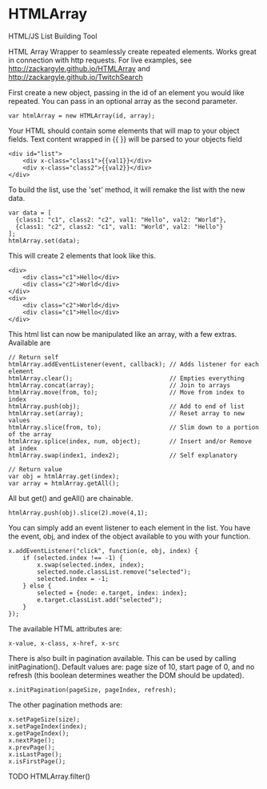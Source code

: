 HTMLArray
=======

HTML/JS List Building Tool

HTML Array Wrapper to seamlessly create repeated elements. Works great in connection with http requests. For live examples, see http://zackargyle.github.io/HTMLArray and http://zackargyle.github.io/TwitchSearch

First create a new object, passing in the id of an element you would like repeated. You can pass in an optional array as the second parameter. 

    var htmlArray = new HTMLArray(id, array);
    
Your HTML should contain some elements that will map to your object fields. Text content wrapped in {{ }} will be parsed to your objects field

    <div id="list">
        <div x-class="class1">{{val1}}</div>
        <div x-class="class2">{{val2}}</div>
    </div>
    
To build the list, use the 'set' method, it will remake the list with the new data.

    var data = [
      {class1: "c1", class2: "c2", val1: "Hello", val2: "World"},
      {class1: "c2", class2: "c1", val1: "World", val2: "Hello"}
    ];
    htmlArray.set(data);
    
This will create 2 elements that look like this.

    <div>
        <div class="c1">Hello</div>
        <div class="c2">World</div>
    </div>
    <div>
        <div class="c2">World</div>
        <div class="c1">Hello</div>
    </div>

This html list can now be manipulated like an array, with a few extras. Available are

    // Return self
    htmlArray.addEventListener(event, callback); // Adds listener for each element
    htmlArray.clear();                           // Empties everything
    htmlArray.concat(array);                     // Join to arrays
    htmlArray.move(from, to);                    // Move from index to index
    htmlArray.push(obj);                         // Add to end of list
    htmlArray.set(array);                        // Reset array to new values
    htmlArray.slice(from, to);                   // Slim down to a portion of the array
    htmlArray.splice(index, num, object);        // Insert and/or Remove at index
    htmlArray.swap(index1, index2);              // Self explanatory

    // Return value
    var obj = htmlArray.get(index);
    var array = htmlArray.getAll();
    
All but get() and geAll() are chainable.

    htmlArray.push(obj).slice(2).move(4,1);

You can simply add an event listener to each element in the list. You have the event, obj, and index of the object available to you with your function.

    x.addEventListener("click", function(e, obj, index) {
        if (selected.index !== -1) {
            x.swap(selected.index, index);
            selected.node.classList.remove("selected");
            selected.index = -1;
        } else {
            selected = {node: e.target, index: index};
            e.target.classList.add("selected");
        }
    });

The available HTML attributes are:

    x-value, x-class, x-href, x-src

There is also built in pagination available. This can be used by calling initPagination(). Default values are: page size of 10, start page of 0, and no refresh (this boolean determines weather the DOM should be updated).

    x.initPagination(pageSize, pageIndex, refresh);

The other pagination methods are:

    x.setPageSize(size);
    x.setPageIndex(index);
    x.getPageIndex();
    x.nextPage();
    x.prevPage();
    x.isLastPage();
    x.isFirstPage();


TODO
HTMLArray.filter()
